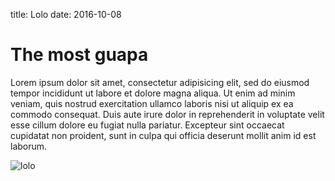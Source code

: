 title: Lolo
date: 2016-10-08

The most guapa
==============
Lorem ipsum dolor sit amet, consectetur adipisicing elit, sed do eiusmod tempor incididunt ut labore et dolore magna aliqua. Ut enim ad minim veniam, quis nostrud exercitation ullamco laboris nisi ut aliquip ex ea commodo consequat. Duis aute irure dolor in reprehenderit in voluptate velit esse cillum dolore eu fugiat nulla pariatur. Excepteur sint occaecat cupidatat non proident, sunt in culpa qui officia deserunt mollit anim id est laborum.

![lolo](https://media.giphy.com/media/26BRHHtEXdVVxVFmw/giphy.gif)
